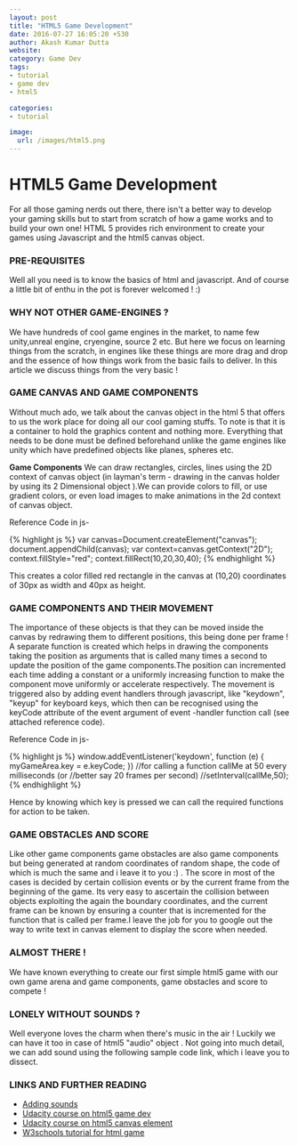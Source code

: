 ```yaml
---
layout: post
title: "HTML5 Game Development"
date: 2016-07-27 16:05:20 +530
author: Akash Kumar Dutta
website:
category: Game Dev
tags:
- tutorial
- game dev
- html5

categories:
- tutorial

image:
  url: /images/html5.png
---
```

# HTML5 Game Development
For all those gaming nerds out there, there isn't a better way to develop your gaming skills but to start from scratch of how a game works and to build your own one!
HTML 5 provides rich environment to create your games using Javascript and the html5 canvas object.


### PRE-REQUISITES
Well all you need is to know the basics of html and javascript. And of course a little bit of enthu in the pot is forever welcomed !  :)


### WHY NOT OTHER GAME-ENGINES ?
We have hundreds of cool game engines in the market, to name few unity,unreal engine, cryengine, source 2 etc. But here we focus on learning things from the scratch, in engines like these things are more  drag and drop and the essence of how things work from the basic fails to deliver. In this article we discuss things from the very basic !


### GAME CANVAS AND GAME COMPONENTS
Without much ado, we talk about the canvas object in the html 5 that offers to us the work place for doing all our cool gaming stuffs. To note is that it is a container to hold the graphics content and nothing more. Everything that needs to be done must be defined beforehand unlike the game engines like unity which have predefined objects like planes, spheres etc.

**Game Components**
We can draw rectangles, circles, lines using the 2D context of canvas object (in layman's term - drawing in the canvas holder by using its 2 Dimensional object ).We can provide colors to fill, or use gradient colors, or even load images to make animations in the 2d context of canvas object.

Reference Code in js-

{% highlight js %}
var canvas=Document.createElement("canvas");
document.appendChild(canvas);
var context=canvas.getContext("2D");
context.fillStyle="red";
context.fillRect(10,20,30,40);
{% endhighlight %}

This creates a color filled red rectangle in the canvas at (10,20) coordinates of 30px as width and 40px as height.


### GAME COMPONENTS AND THEIR MOVEMENT
The importance of these objects is that they can be moved inside the canvas by redrawing them to different positions, this being done per frame ! A separate function is created which helps in drawing the components taking the position as arguments that is called many times a second to update the position of the game components.The position can incremented each time adding a constant or a uniformly increasing function to make the component move uniformly or accelerate respectively.
The movement is triggered also by adding event handlers through javascript, like "keydown", "keyup" for keyboard keys, which then can be recognised using the keyCode attribute of the event argument of event -handler function call (see attached reference code).

Reference Code in js-

{% highlight js %}
window.addEventListener('keydown', function (e) {
        myGameArea.key = e.keyCode;
        })
//for calling a function callMe at 50 every milliseconds (or
//better say 20 frames per second)
//setInterval(callMe,50);
{% endhighlight %}

Hence by knowing which key is pressed we can call the required functions for action to be taken.



### GAME OBSTACLES AND SCORE
Like other game components game obstacles are also game components but being generated at random coordinates of random shape, the code of which is much the same and i leave it to you :) .
The score in most of the cases is decided by certain collision events or by the current frame from the beginning of the game.
Its very easy to ascertain the collision between objects exploiting the again the boundary coordinates, and the current frame can be known by ensuring a  counter that is incremented for the function that is called per frame.I leave the job for you to google out the way to write text in canvas element to display the score when needed.

### ALMOST THERE !
We  have known  everything to create our first simple html5 game with our own game arena and game components, game obstacles and score to compete !

### LONELY WITHOUT SOUNDS ?
Well everyone loves the charm when there's music in the air ! Luckily we can have it too in case of html5 "audio" object . Not going into much detail, we can add sound using the following sample code link, which i leave you to dissect.

### LINKS AND FURTHER READING
* [Adding sounds](http://home.iitk.ac.in/~akashdut/sounddev.txt)
* [Udacity course on html5 game dev](https://www.udacity.com/course/html5-game-development--cs255)
* [Udacity course on html5 canvas element](https://www.udacity.com/course/html5-canvas--ud292)
* [W3schools tutorial for html game](http://www.w3schools.com/games/default.asp)
